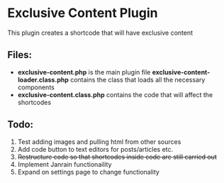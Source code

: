 # Exclusive Content Plugin

This plugin creates a shortcode that will have exclusive content

## Files:

* **exclusive-content.php** is the main plugin file
 **exclusive-content-loader.class.php** contains the class that loads all the necessary components
* **exclusive-content.class.php** contains the code that will affect the shortcodes	

## Todo:

1. Test adding images and pulling html from other sources
2. Add code button to text editors for posts/articles etc.
3. ~~Restructure code so that shortcodes inside code are still carried out~~
4. Implement Janrain functionaility
5. Expand on settings page to change functionality
